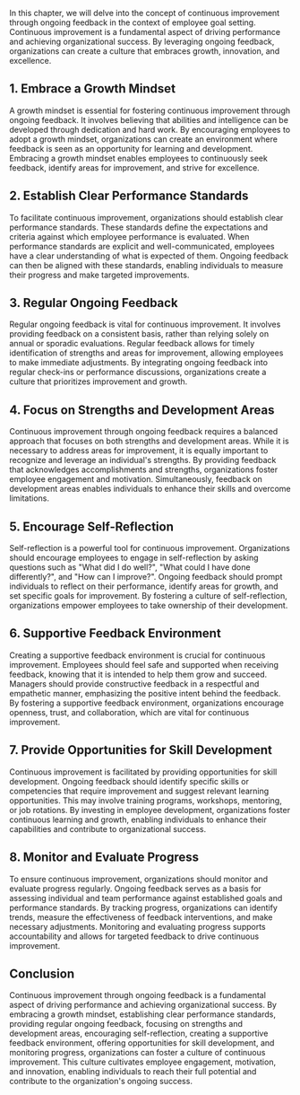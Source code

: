
In this chapter, we will delve into the concept of continuous improvement through ongoing feedback in the context of employee goal setting. Continuous improvement is a fundamental aspect of driving performance and achieving organizational success. By leveraging ongoing feedback, organizations can create a culture that embraces growth, innovation, and excellence.

**1. Embrace a Growth Mindset**
-------------------------------

A growth mindset is essential for fostering continuous improvement through ongoing feedback. It involves believing that abilities and intelligence can be developed through dedication and hard work. By encouraging employees to adopt a growth mindset, organizations can create an environment where feedback is seen as an opportunity for learning and development. Embracing a growth mindset enables employees to continuously seek feedback, identify areas for improvement, and strive for excellence.

**2. Establish Clear Performance Standards**
--------------------------------------------

To facilitate continuous improvement, organizations should establish clear performance standards. These standards define the expectations and criteria against which employee performance is evaluated. When performance standards are explicit and well-communicated, employees have a clear understanding of what is expected of them. Ongoing feedback can then be aligned with these standards, enabling individuals to measure their progress and make targeted improvements.

**3. Regular Ongoing Feedback**
-------------------------------

Regular ongoing feedback is vital for continuous improvement. It involves providing feedback on a consistent basis, rather than relying solely on annual or sporadic evaluations. Regular feedback allows for timely identification of strengths and areas for improvement, allowing employees to make immediate adjustments. By integrating ongoing feedback into regular check-ins or performance discussions, organizations create a culture that prioritizes improvement and growth.

**4. Focus on Strengths and Development Areas**
-----------------------------------------------

Continuous improvement through ongoing feedback requires a balanced approach that focuses on both strengths and development areas. While it is necessary to address areas for improvement, it is equally important to recognize and leverage an individual's strengths. By providing feedback that acknowledges accomplishments and strengths, organizations foster employee engagement and motivation. Simultaneously, feedback on development areas enables individuals to enhance their skills and overcome limitations.

**5. Encourage Self-Reflection**
--------------------------------

Self-reflection is a powerful tool for continuous improvement. Organizations should encourage employees to engage in self-reflection by asking questions such as "What did I do well?", "What could I have done differently?", and "How can I improve?". Ongoing feedback should prompt individuals to reflect on their performance, identify areas for growth, and set specific goals for improvement. By fostering a culture of self-reflection, organizations empower employees to take ownership of their development.

**6. Supportive Feedback Environment**
--------------------------------------

Creating a supportive feedback environment is crucial for continuous improvement. Employees should feel safe and supported when receiving feedback, knowing that it is intended to help them grow and succeed. Managers should provide constructive feedback in a respectful and empathetic manner, emphasizing the positive intent behind the feedback. By fostering a supportive feedback environment, organizations encourage openness, trust, and collaboration, which are vital for continuous improvement.

**7. Provide Opportunities for Skill Development**
--------------------------------------------------

Continuous improvement is facilitated by providing opportunities for skill development. Ongoing feedback should identify specific skills or competencies that require improvement and suggest relevant learning opportunities. This may involve training programs, workshops, mentoring, or job rotations. By investing in employee development, organizations foster continuous learning and growth, enabling individuals to enhance their capabilities and contribute to organizational success.

**8. Monitor and Evaluate Progress**
------------------------------------

To ensure continuous improvement, organizations should monitor and evaluate progress regularly. Ongoing feedback serves as a basis for assessing individual and team performance against established goals and performance standards. By tracking progress, organizations can identify trends, measure the effectiveness of feedback interventions, and make necessary adjustments. Monitoring and evaluating progress supports accountability and allows for targeted feedback to drive continuous improvement.

**Conclusion**
--------------

Continuous improvement through ongoing feedback is a fundamental aspect of driving performance and achieving organizational success. By embracing a growth mindset, establishing clear performance standards, providing regular ongoing feedback, focusing on strengths and development areas, encouraging self-reflection, creating a supportive feedback environment, offering opportunities for skill development, and monitoring progress, organizations can foster a culture of continuous improvement. This culture cultivates employee engagement, motivation, and innovation, enabling individuals to reach their full potential and contribute to the organization's ongoing success.
